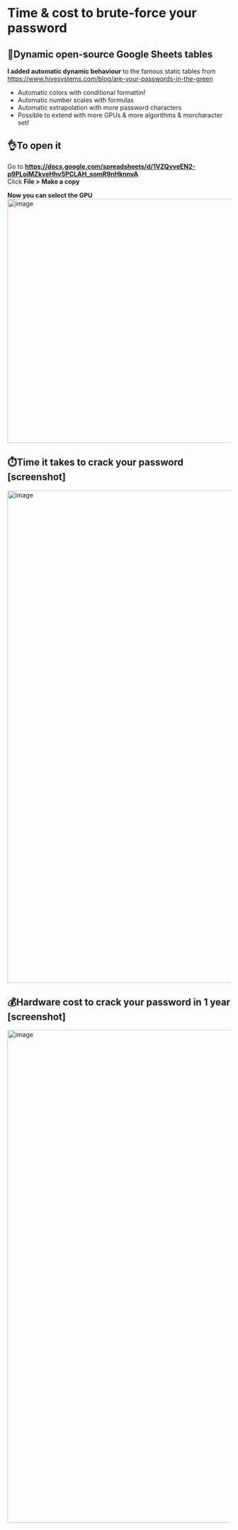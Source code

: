 # Time & cost to brute-force your password

## 📖Dynamic open-source Google Sheets tables

**I added automatic dynamic behaviour** to the famous static tables from https://www.hivesystems.com/blog/are-your-passwords-in-the-green

- Automatic colors with conditional formattinř
- Automatic number scales with formulas
- Automatic extrapolation with more password characters
- Possible to extend with more GPUs & more algorithms & morcharacter setř

## 👌To open it

Go to **https://docs.google.com/spreadsheets/d/1VZQvveEN2-p9PLoiMZkveHhv5PCLAH_somR9nHknnvA** \
Click **File > Make a copy**

**Now you can select the GPU** \
<img width="551" alt="image" src="https://github.com/user-attachments/assets/dfb0943f-b22b-45d6-81a0-b38e8c5193ae" />

## ⏱️Time it takes to crack your password [screenshot]

<img width="1112" alt="image" src="https://github.com/user-attachments/assets/73b12de4-989b-4d0c-9b4b-c7c26dff324f" />

## 💰Hardware cost to crack your password in 1 year [screenshot]

<img width="1113" alt="image" src="https://github.com/user-attachments/assets/17ec9374-244f-4f33-b9e9-7fbf5752867a" />
